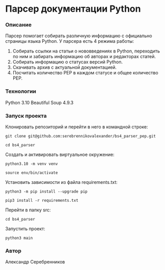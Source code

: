 # Парсер документации Python
### Описание
Парсер помогает собирать различную информацию с официально страницы языка Python.
У парсера есть 4 режима работы:
1) Собирать ссылки на статьи о нововведениях в Python, переходить по ним и забирать информацию об авторах и редакторах статей.
2) Собирать информацию о статусах версий Python.
3) Скачивать архив с актуальной документацией.
4) Посчитать количество PEP в каждом статусе и общее количество PEP.
### Технологии
Python 3.10
Beautiful Soup 4.9.3
### Запуск проекта
Клонировать репозиторий и перейти в него в командной строке:

```
git clone git@github.com:serebrennikovalexander/bs4_parser_pep.git
```

```
cd bs4_parser
```

Cоздать и активировать виртуальное окружение:

```
python3.10 -m venv venv
```

```
source env/bin/activate
```

Установить зависимости из файла requirements.txt:

```
python3 -m pip install --upgrade pip
```

```
pip3 install -r requirements.txt
```

Перейти в папку src:

```
cd bs4_parser
```

Запустить проект:

```
python3 main
```
### Автор
Александр Серебренников
